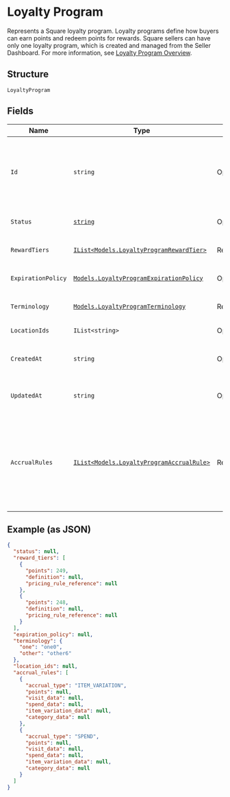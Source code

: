 
# Loyalty Program

Represents a Square loyalty program. Loyalty programs define how buyers can earn points and redeem points for rewards.
Square sellers can have only one loyalty program, which is created and managed from the Seller Dashboard.
For more information, see [Loyalty Program Overview](https://developer.squareup.com/docs/loyalty/overview).

## Structure

`LoyaltyProgram`

## Fields

| Name | Type | Tags | Description |
|  --- | --- | --- | --- |
| `Id` | `string` | Optional | The Square-assigned ID of the loyalty program. Updates to<br>the loyalty program do not modify the identifier.<br>**Constraints**: *Maximum Length*: `36` |
| `Status` | [`string`](../../doc/models/loyalty-program-status.md) | Optional | Indicates whether the program is currently active. |
| `RewardTiers` | [`IList<Models.LoyaltyProgramRewardTier>`](../../doc/models/loyalty-program-reward-tier.md) | Required | The list of rewards for buyers, sorted by ascending points. |
| `ExpirationPolicy` | [`Models.LoyaltyProgramExpirationPolicy`](../../doc/models/loyalty-program-expiration-policy.md) | Optional | Describes when the loyalty program expires. |
| `Terminology` | [`Models.LoyaltyProgramTerminology`](../../doc/models/loyalty-program-terminology.md) | Required | Represents the naming used for loyalty points. |
| `LocationIds` | `IList<string>` | Optional | The [locations](../../doc/models/location.md) at which the program is active. |
| `CreatedAt` | `string` | Optional | The timestamp when the program was created, in RFC 3339 format. |
| `UpdatedAt` | `string` | Optional | The timestamp when the reward was last updated, in RFC 3339 format. |
| `AccrualRules` | [`IList<Models.LoyaltyProgramAccrualRule>`](../../doc/models/loyalty-program-accrual-rule.md) | Required | Defines how buyers can earn loyalty points from the base loyalty program.<br>To check for associated [loyalty promotions](../../doc/models/loyalty-promotion.md) that enable<br>buyers to earn extra points, call [ListLoyaltyPromotions](../../doc/api/loyalty.md#list-loyalty-promotions). |

## Example (as JSON)

```json
{
  "status": null,
  "reward_tiers": [
    {
      "points": 249,
      "definition": null,
      "pricing_rule_reference": null
    },
    {
      "points": 248,
      "definition": null,
      "pricing_rule_reference": null
    }
  ],
  "expiration_policy": null,
  "terminology": {
    "one": "one0",
    "other": "other6"
  },
  "location_ids": null,
  "accrual_rules": [
    {
      "accrual_type": "ITEM_VARIATION",
      "points": null,
      "visit_data": null,
      "spend_data": null,
      "item_variation_data": null,
      "category_data": null
    },
    {
      "accrual_type": "SPEND",
      "points": null,
      "visit_data": null,
      "spend_data": null,
      "item_variation_data": null,
      "category_data": null
    }
  ]
}
```

